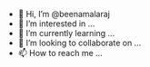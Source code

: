 - 👋 Hi, I’m @beenamalaraj
- 👀 I’m interested in ...
- 🌱 I’m currently learning ...
- 💞️ I’m looking to collaborate on ...
- 📫 How to reach me ...

<!---
beenamalaraj/beenamalaraj is a ✨ special ✨ repository because its `README.md` (this file) appears on your GitHub profile.
You can click the Preview link to take a look at your changes.
--->
